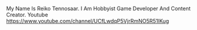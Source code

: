 My Name Is Reiko Tennosaar.
I Am Hobbyist Game Developer And Content Creator.
Youtube https://www.youtube.com/channel/UCfLwdqP5VjrRmNO5R51lKug

<!---
ReikoTennosaar/ReikoTennosaar is a ✨ special ✨ repository because its `README.md` (this file) appears on your GitHub profile.
You can click the Preview link to take a look at your changes.
--->
